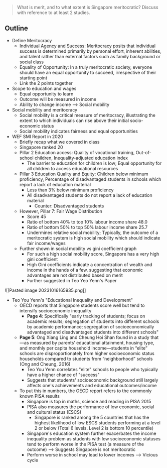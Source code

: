 >What is merit, and to what extent is Singapore meritocratic? Discuss with reference to at least 2 studies.
## Outline
- Define Meritocracy
	- Individual Agency and Success: Meritocracy posits that individual success is determined primarily by personal effort, inherent abilities, and talent rather than external factors such as family background or social class
	- Equality of Opportunity: In a truly meritocratic society, everyone should have an equal opportunity to succeed, irrespective of their starting point
	- Link the 2 points together
- Scope to education and wages
	- Equal opportunity to learn
	- Outcome will be measured in income
	- Ability to change income --> Social mobility
- Social mobility and meritocracy
	- Social mobility is a critical measure of meritocracy, illustrating the extent to which individuals can rise above their initial socio-economic status
	- Social mobility indicates fairness and equal opportunities
- WEF SMI Report in 2020
	- Briefly recap what we covered in class
	- Singapore ranked 20
	- Pillar 2 Education access: Quality of vocational training, Out-of-school children, Inequality-adjusted education index
		- The barrier to education for children is low; Equal opportunity for all children to access educational resources
	- Pillar 3 Education Quality and Equity: Children below minimum proficiency, Percentage of disadvantaged students in schools which report a lack of education material
		- Less than 3% below minimum proficiency
		- All disadvantaged students do not report a lack of education material
			- Counter: Disadvantaged students
	- However, Pillar 7: Fair Wage Distribution
		- Score 45
		- Ratio of bottom 40% to top 10% labour income share 48.0 
		- Ratio of bottom 50% to top 50% labour income share 25.7
		- Undermines relative social mobility; Typically, the outcome of a meritocratic system is high social mobility which should indicate fair income/wages
	- Further shown in social mobility vs gini coefficient graph
		- For such a high social mobility score, Singapore has a very high gini coefficient
		- High Gini coefficients indicate a concentration of wealth and income in the hands of a few, suggesting that economic advantages are not distributed based on merit
		- Further suggested in Teo Yeo Yenn's Paper

![[Pasted image 20231016165935.png]]
- Teo You Yenn's "Educational Inequality and Development"
	- OECD reports that Singapore students score well but tend to intensify socioeconomic inequality
		- **Page 4**: Specifically "early tracking of students; focus on academic results; segregation of students into different schools by academic performance; segregation of socioeconomically advantaged and disadvantaged students into different schools"
	- **Page 5**: Ong Xiang Ling and Cheung Hoi Shan found in a study that—as measured by parents’ educational attainment, housing type, and monthly per capita household income—students in “elite” schools are disproportionately from higher socioeconomic status households compared to students from “neighborhood” schools (Ong and Cheung, 2016)
		- Teo You Yenn correlates "elite" schools to people who typically have a higher chance of "success"
		- Suggests that students' socioeconomic background still largely affects one's achievements and educational outcomes/income
	- To put this in numbers, the OECD report refers to the commonly known PISA results
		- Singapore is top in maths, science and reading in PISA 2015
		- PISA also measures the performance of low economic, social and cultural status (ESCS)
			- Singapore is ranked among the 5 countries that has the highest likelihood of low ESCS students performing at a level 2 or below (Total 6 levels. Level 2 is bottom 10 percentile)
		- Singapore's education system further exacerbates the income inequality problem as students with low socioeconomic statuses tend to perform worse in the PISA test (a measure of the outcome) --> Suggests Singapore is not meritocratic
		- Perform worse in school may lead to lower incomes --> Vicious cycle

